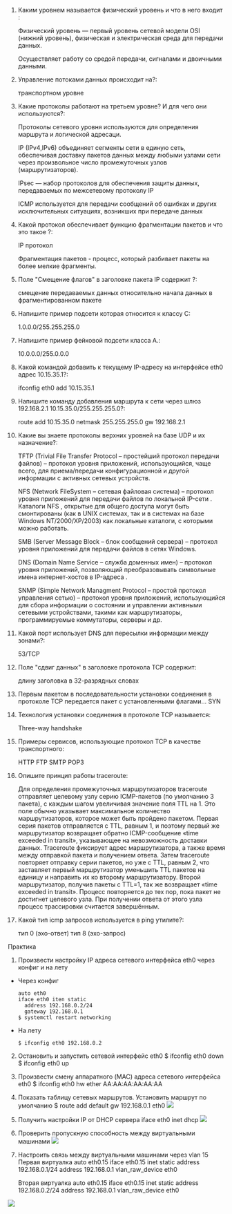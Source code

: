 1) Каким уровнем называется физический уровень и что в него входит :

	Физический уровень — первый уровень сетевой модели OSI (нижний уровень), физическая и электрическая среда для передачи данных.
	
	Осуществляет работу со средой передачи, сигналами и двоичными данными.
	
2) Управление потоками данных происходит на?:

	транспортном уровне
	
3) Какие протоколы работают на третьем уровне? И для чего они используются?:

	Протоколы сетевого уровня используются для определения маршрута и логической адресаци.
	
	IP (IPv4,IPv6) объединяет сегменты сети в единую сеть, обеспечивая доставку пакетов данных между любыми узлами сети через произвольное число промежуточных узлов (маршрутизаторов).
	
	IPsec — набор протоколов для обеспечения защиты данных, передаваемых по межсетевому протоколу IP
	
	ICMP используется для передачи сообщений об ошибках и других исключительных ситуациях, возникших при передаче данных

4) Какой протокол обеспечивает функцию фрагментации пакетов и что это такое ?:

	IP протокол
	
	Фрагментация пакетов - процесс, который разбивает пакеты на более мелкие фрагменты.
	
5) Поле "Смещение флагов" в заголовке пакета IP содержит ?:

	смещение передаваемых данных относительно начала данных в фрагментированном пакете 

6) Напишите пример подсети которая относится к классу C:

	1.0.0.0/255.255.255.0
	
7) Напишите пример фейковой подсети класса А.:

	10.0.0.0/255.0.0.0 

8) Какой командой добавить к текущему IP-адресу на интерфейсе eth0 адрес 10.15.35.1?:

	ifconfig eth0 add 10.15.35.1 

9) Напишите команду добавления маршрута к сети через шлюз 192.168.2.1 10.15.35.0/255.255.255.0?:

	route add 10.15.35.0 netmask 255.255.255.0 gw 192.168.2.1

10) Какие вы знаете протоколы верхних уровней на базе UDP и их назначение?:

	TFTP (Trivial File Transfer Protocol – простейший протокол передачи файлов) – протокол уровня приложений, использующийся, чаще всего, для приема/передачи конфигурационной и другой информации с активных сетевых устройств.
	
	NFS (Network FileSystem – сетевая файловая система) – протокол уровня приложений для передачи файлов по локальной IP-сети . Каталоги NFS , открытые для общего доступа могут быть смонтированы (как в UNIX системах, так и в системах на базе Windows NT/2000/XP/2003) как локальные каталоги, с которыми можно работать.
	
	SMB (Server Message Block – блок сообщений сервера) – протокол уровня приложений для передачи файлов в сетях Windows.
	
	DNS (Domain Name Service – служба доменных имен) – протокол уровня приложений, позволяющий преобразовывать символьные имена интернет-хостов в IP-адреса .
	
	SNMP (Simple Network Managment Protocol – простой протокол управления сетью) – протокол уровня приложений, использующийся для сбора информации о состоянии и управлении активными сетевыми устройствами, такими как маршрутизаторы, программируемые коммутаторы, серверы и др.
	
11) Какой порт использует DNS для пересылки информации между зонами?:

	53/TCP

12) Поле "сдвиг данных" в заголовке протокола TCP содержит:

	длину заголовка в 32-разрядных словах
	
13) Первым пакетом в последовательности установки соединения в протоколе TCP передается пакет с установленными флагами… 
	SYN

14) Технология установки соединения в протоколе TCP называется:

	Three-way handshake 

15) Примеры сервисов, использующие протокол TCP в качестве транспортного:

	HTTP
	FTP
	SMTP
	POP3

16) Опишите принцип работы traceroute:

	Для определения промежуточных маршрутизаторов traceroute отправляет целевому узлу серию ICMP-пакетов (по умолчанию 3 пакета), с каждым шагом увеличивая значение поля TTL на 1. Это поле обычно указывает максимальное количество маршрутизаторов, которое может быть пройдено пакетом. 
	Первая серия пакетов отправляется с TTL, равным 1, и поэтому первый же маршрутизатор возвращает обратно ICMP-сообщение «time exceeded in transit», указывающее на невозможность доставки данных. Traceroute фиксирует адрес маршрутизатора, а также время между отправкой пакета и получением ответа. Затем traceroute повторяет отправку серии пакетов, но уже с TTL, равным 2, что заставляет первый маршрутизатор уменьшить TTL пакетов на единицу и направить их ко второму маршрутизатору. Второй маршрутизатор, получив пакеты с TTL=1, так же возвращает «time exceeded in transit».
	Процесс повторяется до тех пор, пока пакет не достигнет целевого узла. При получении ответа от этого узла процесс трассировки считается завершённым.
	
17) Какой тип icmp запросов используется в ping утилите?:

	тип 0 (эхо-ответ)
	тип 8 (эхо-запрос)
	
	
Практика
1. Произвести настройку IP адреса сетевого интерфейса eth0 через конфиг и на лету

 - Через конфиг
	```
	auto eth0
	iface eth0 iten static
	  address 192.168.0.2/24
	  gateway 192.168.0.1
	$ systemctl restart networking
	```
- На лету
	```
	$ ifconfig eth0 192.168.0.2
	```
2. Остановить и запустить сетевой интерфейс eth0
	$ ifconfig eth0 down
	$ ifconfig eth0 up
3. Произвести смену аппаратного (MAC) адреса сетевого интерфейса eth0
	$ ifconfig eth0 hw ether AA:AA:AA:AA:AA:AA
4. Показать таблицу сетевых маршрутов. Установить маршрут по умолчанию
	$ route add default gw 192.168.0.1 eth0
![](https://i.imgur.com/nV8PkjL.png)
5. Получить настройки IP от DHCP сервера
	iface eth0 inet dhcp
![](https://i.imgur.com/m5k2Qzy.png)
6. Проверить пропускную способность между виртуальными машинами
![](https://i.imgur.com/TK0Cws7.png)
7. Настроить связь между виртуальными машинами через vlan 15
	Первая виртуалка
	auto eth0.15 
	iface eth0.15 inet static
	  address 192.168.0.1/24
	  address 192.168.0.1
	  vlan_raw_device eth0

	Вторая виртуалка
	auto eth0.15 
	iface eth0.15 inet static
	  address 192.168.0.2/24
	  address 192.168.0.1
	  vlan_raw_device eth0

![](https://i.imgur.com/fHxhYMX.png)
